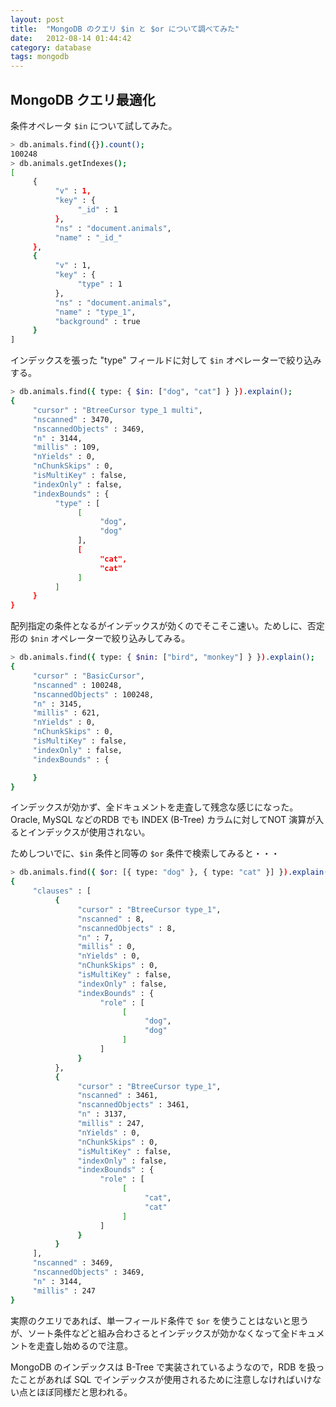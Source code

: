 ```yaml
---
layout: post
title:  "MongoDB のクエリ $in と $or について調べてみた"
date:   2012-08-14 01:44:42
category: database
tags: mongodb
---
```


## MongoDB クエリ最適化

条件オペレータ `$in` について試してみた。

```sh
> db.animals.find({}).count();
100248
> db.animals.getIndexes();
[
     {
          "v" : 1,
          "key" : {
               "_id" : 1
          },
          "ns" : "document.animals",
          "name" : "_id_"
     },
     {
          "v" : 1,
          "key" : {
               "type" : 1
          },
          "ns" : "document.animals",
          "name" : "type_1",
          "background" : true
     }
]
```

インデックスを張った "type" フィールドに対して `$in` オペレーターで絞り込みする。

```sh
> db.animals.find({ type: { $in: ["dog", "cat"] } }).explain();
{
     "cursor" : "BtreeCursor type_1 multi",
     "nscanned" : 3470,
     "nscannedObjects" : 3469,
     "n" : 3144,
     "millis" : 109,
     "nYields" : 0,
     "nChunkSkips" : 0,
     "isMultiKey" : false,
     "indexOnly" : false,
     "indexBounds" : {
          "type" : [
               [
                    "dog",
                    "dog"
               ],
               [
                    "cat",
                    "cat"
               ]
          ]
     }
}
```

配列指定の条件となるがインデックスが効くのでそこそこ速い。ためしに、否定形の `$nin` オペレーターで絞り込みしてみる。

```sh
> db.animals.find({ type: { $nin: ["bird", "monkey"] } }).explain();
{
     "cursor" : "BasicCursor",
     "nscanned" : 100248,
     "nscannedObjects" : 100248,
     "n" : 3145,
     "millis" : 621,
     "nYields" : 0,
     "nChunkSkips" : 0,
     "isMultiKey" : false,
     "indexOnly" : false,
     "indexBounds" : {

     }
}
```

インデックスが効かず、全ドキュメントを走査して残念な感じになった。Oracle, MySQL などのRDB でも INDEX (B-Tree) カラムに対してNOT 演算が入るとインデックスが使用されない。

ためしついでに、`$in` 条件と同等の `$or` 条件で検索してみると・・・

```sh
> db.animals.find({ $or: [{ type: "dog" }, { type: "cat" }] }).explain();
{
     "clauses" : [
          {
               "cursor" : "BtreeCursor type_1",
               "nscanned" : 8,
               "nscannedObjects" : 8,
               "n" : 7,
               "millis" : 0,
               "nYields" : 0,
               "nChunkSkips" : 0,
               "isMultiKey" : false,
               "indexOnly" : false,
               "indexBounds" : {
                    "role" : [
                         [
                              "dog",
                              "dog"
                         ]
                    ]
               }
          },
          {
               "cursor" : "BtreeCursor type_1",
               "nscanned" : 3461,
               "nscannedObjects" : 3461,
               "n" : 3137,
               "millis" : 247,
               "nYields" : 0,
               "nChunkSkips" : 0,
               "isMultiKey" : false,
               "indexOnly" : false,
               "indexBounds" : {
                    "role" : [
                         [
                              "cat",
                              "cat"
                         ]
                    ]
               }
          }
     ],
     "nscanned" : 3469,
     "nscannedObjects" : 3469,
     "n" : 3144,
     "millis" : 247
}
```

実際のクエリであれば、単一フィールド条件で `$or` を使うことはないと思うが、ソート条件などと組み合わさるとインデックスが効かなくなって全ドキュメントを走査し始めるので注意。

MongoDB のインデックスは B-Tree で実装されているようなので，RDB を扱ったことがあれば SQL でインデックスが使用されるために注意しなければいけない点とほぼ同様だと思われる。

